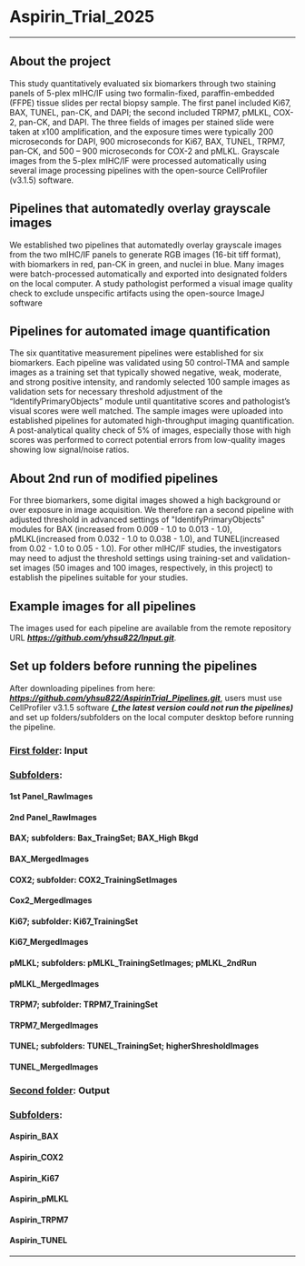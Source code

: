 # Aspirin_Trial_2025
---
## About the project
This study quantitatively evaluated six biomarkers through two staining panels of 5-plex mIHC/IF using two formalin-fixed, paraffin-embedded (FFPE) tissue slides per rectal biopsy sample. The first panel included Ki67, BAX, TUNEL, pan-CK, and DAPI; the second included TRPM7, pMLKL, COX-2, pan-CK, and DAPI. The three fields of images per stained slide were taken at x100 amplification, and the exposure times were typically 200 microseconds for DAPI, 900 microseconds for Ki67, BAX, TUNEL, TRPM7, pan-CK, and 500 – 900 microseconds for COX-2 and pMLKL. Grayscale images from the 5-plex mIHC/IF were processed automatically using several image processing pipelines with the open-source CellProfiler (v3.1.5) software. 
## Pipelines that automatedly overlay grayscale images 
We established two pipelines that automatedly overlay grayscale images from the two mIHC/IF panels to generate RGB images (16-bit tiff format), with biomarkers in red, pan-CK in green, and nuclei in blue. Many images were batch-processed automatically and exported into designated folders on the local computer. A study pathologist performed a visual image quality check to exclude unspecific artifacts using the open-source ImageJ software 
## Pipelines for automated image quantification
The six quantitative measurement pipelines were established for six biomarkers. Each pipeline was validated using 50 control-TMA and sample images as a training set that typically showed negative, weak, moderate, and strong positive intensity, and randomly selected 100 sample images as validation sets for necessary threshold adjustment of the “IdentifyPrimaryObjects” module until quantitative scores and pathologist’s visual scores were well matched. The sample images were uploaded into established pipelines for automated high-throughput imaging quantification. A post-analytical quality check of 5% of images, especially those with high scores was performed to correct potential errors from low-quality images showing low signal/noise ratios. 
## About 2nd run of modified pipelines
For three biomarkers, some digital images showed a high background or over exposure in image acquisition. We therefore ran a second pipeline with adjusted threshold in advanced settings of "IdentifyPrimaryObjects" modules for BAX (increased from 0.009 - 1.0 to 0.013 - 1.0), pMLKL(increased from 0.032 - 1.0 to 0.038 - 1.0), and TUNEL(increased from 0.02 - 1.0 to 0.05 - 1.0). For other mIHC/IF studies, the investigators may need to adjust the threshold settings using training-set and validation-set images (50 images and 100 images, respectively, in this project) to establish the pipelines suitable for your studies.  
## Example images for all pipelines 
The images used for each pipeline are available from the remote repository URL ***<ins>https://github.com/yhsu822/Input.git</ins>***. 
## Set up folders before running the pipelines
After downloading pipelines from here: ***<ins>https://github.com/yhsu822/AspirinTrial_Pipelines.git</ins>***, users must use CellProfiler v3.1.5 software ***(_the latest version could not run the pipelines)*** and set up folders/subfolders on the local computer desktop before running the pipeline. 
### <ins>First folder</ins>: Input
### <ins>Subfolders</ins>:
#### 1st Panel_RawImages
#### 2nd Panel_RawImages
#### BAX; subfolders: Bax_TraingSet; BAX_High Bkgd
#### BAX_MergedImages
#### COX2; subfolder: COX2_TrainingSetImages
#### Cox2_MergedImages
#### Ki67; subfolder: Ki67_TrainingSet
#### Ki67_MergedImages
#### pMLKL; subfolders: pMLKL_TrainingSetImages; pMLKL_2ndRun
#### pMLKL_MergedImages
#### TRPM7; subfolder: TRPM7_TrainingSet
#### TRPM7_MergedImages
#### TUNEL; subfolders: TUNEL_TrainingSet; higherShresholdImages
#### TUNEL_MergedImages
### <ins>Second folder</ins>: Output 
### <ins>Subfolders</ins>:
#### Aspirin_BAX
#### Aspirin_COX2
#### Aspirin_Ki67
#### Aspirin_pMLKL
#### Aspirin_TRPM7
#### Aspirin_TUNEL
---
